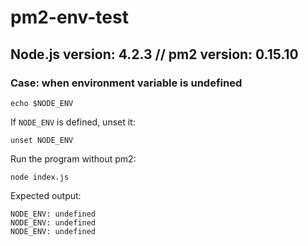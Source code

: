 # pm2-env-test



## Node.js version: 4.2.3 // pm2 version: 0.15.10

### Case: when environment variable is undefined

```shell
echo $NODE_ENV
```



If `NODE_ENV` is defined, unset it:

```shell
unset NODE_ENV
```



Run the program without pm2:

```shell
node index.js
```

Expected output:

```
NODE_ENV: undefined
NODE_ENV: undefined
NODE_ENV: undefined
```

